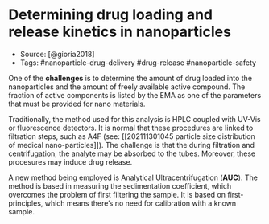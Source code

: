 # Determining drug loading and release kinetics in nanoparticles

- Source: [@gioria2018]
- Tags: #nanoparticle-drug-delivery #drug-release #nanoparticle-safety

One of the **challenges** is to determine the amount of drug loaded into the nanoparticles and the amount of freely available active compound. The fraction of active components is listed by the EMA as one of the parameters that must be provided for nano materials. 

Traditionally, the method used for this analysis is HPLC coupled with UV-Vis or fluorescence detectors. It is normal that these procedures are linked to filtration steps, such as A4F (see: [[202111301045 particle size distribution of medical nano-particles]]). The challenge is that the during filtration and centrifugation, the analyte may be absorbed to the tubes. Moreover, these procesures may induce drug release. 

A new method being employed is Analytical Ultracentrifugation (**AUC**). The method is based in measuring the sedimentation coefficient, which overcomes the problem of first filtering the sample. It is based on first-principles, which means there’s no need for calibration with a known sample. 
